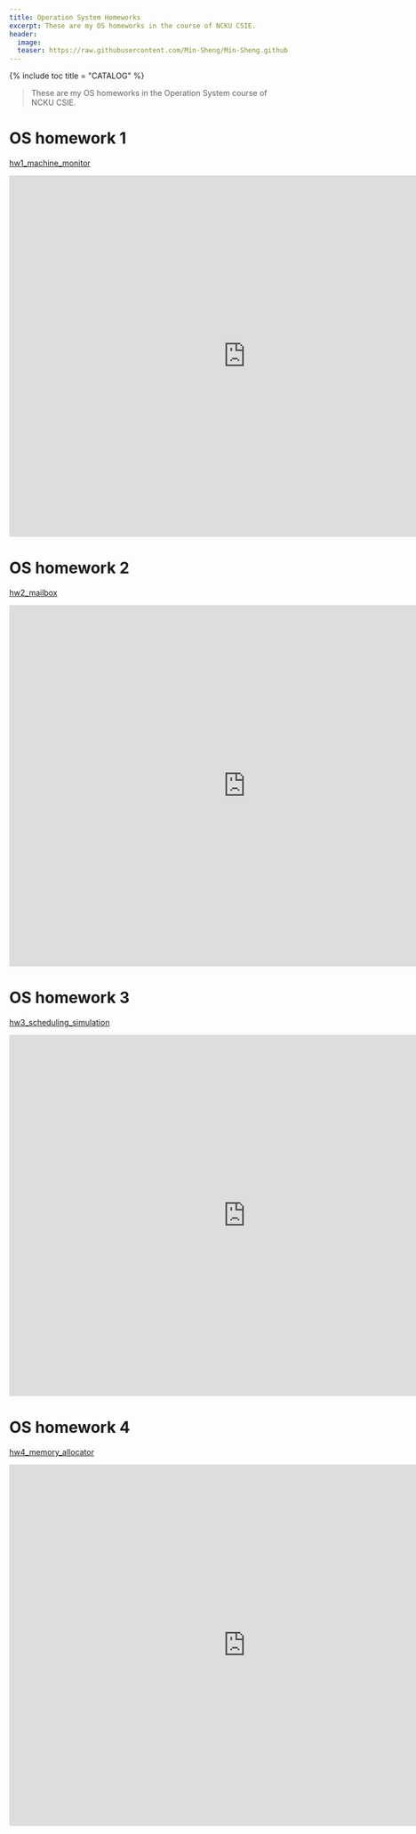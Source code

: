 ```yaml
---
title: Operation System Homeworks
excerpt: These are my OS homeworks in the course of NCKU CSIE.
header:
  image: 
  teaser: https://raw.githubusercontent.com/Min-Sheng/Min-Sheng.github.io/master/_current_projects/images/Operation_System_Homeworks.png
---
```


{% include toc title = "CATALOG" %}

> These are my OS homeworks in the Operation System course of NCKU CSIE.

# OS homework 1

[hw1_machine_monitor](https://github.com/Min-Sheng/hw1_machine_monitor)

<iframe src="http://docs.google.com/gview?url=https://raw.githubusercontent.com/Min-Sheng/hw1_machine_monitor/master/OS-2017_HW1.pdf" style="width:850px; height:650px;" frameborder="0"></iframe>
  <br />

# OS homework 2

[hw2_mailbox](https://github.com/Min-Sheng/hw2_mailbox)

<iframe src="http://docs.google.com/gview?url=https://raw.githubusercontent.com/Min-Sheng/hw2_mailbox/master/OS-2017_HW2.pdf&embedded=true" style="width:850px; height:650px;" frameborder="0"></iframe>
  <br />

# OS homework 3

[hw3_scheduling_simulation](https://github.com/Min-Sheng/hw3_scheduling_simulation)

<iframe src="http://docs.google.com/gview?url=https://raw.githubusercontent.com/Min-Sheng/hw3_scheduling_simulation/master/OS-2017_HW3.pdf&embedded=true" style="width:850px; height:650px;" frameborder="0"></iframe>

# OS homework 4

[hw4_memory_allocator](https://github.com/Min-Sheng/hw4_memory_allocator)

<iframe src="http://docs.google.com/gview?url=https://raw.githubusercontent.com/Min-Sheng/hw4_memory_allocator/master/OS-2017_HW4.pdf&embedded=true" style="width:850px; height:650px;" frameborder="0"></iframe>

